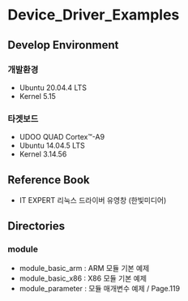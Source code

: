 # Device_Driver_Examples   
## Develop Environment   
### 개발환경   
* Ubuntu 20.04.4 LTS   
* Kernel 5.15   
### 타겟보드   
* UDOO QUAD Cortex™-A9   
* Ubuntu 14.04.5 LTS   
* Kernel 3.14.56   
## Reference Book
* IT EXPERT 리눅스 드라이버 유영창 (한빛미디어)   
## Directories   
### module   
* module_basic_arm : ARM 모듈 기본 예제   
* module_basic_x86 : X86 모듈 기본 예제   
* module_parameter : 모듈 매개변수 예제 / Page.119   
